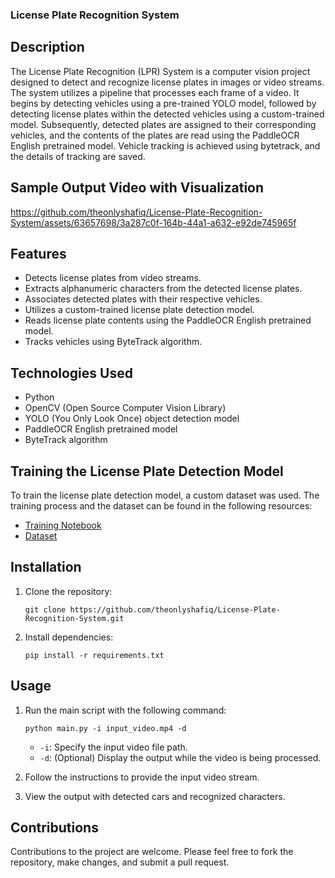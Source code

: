 ### License Plate Recognition System

## Description
The License Plate Recognition (LPR) System is a computer vision project designed to detect and recognize license plates in images or video streams. The system utilizes a pipeline that processes each frame of a video. It begins by detecting vehicles using a pre-trained YOLO model, followed by detecting license plates within the detected vehicles using a custom-trained model. Subsequently, detected plates are assigned to their corresponding vehicles, and the contents of the plates are read using the PaddleOCR English pretrained model. Vehicle tracking is achieved using bytetrack, and the details of tracking are saved.

## Sample Output Video with Visualization
https://github.com/theonlyshafiq/License-Plate-Recognition-System/assets/63657698/3a287c0f-164b-44a1-a632-e92de745965f

## Features
- Detects license plates from video streams.
- Extracts alphanumeric characters from the detected license plates.
- Associates detected plates with their respective vehicles.
- Utilizes a custom-trained license plate detection model.
- Reads license plate contents using the PaddleOCR English pretrained model.
- Tracks vehicles using ByteTrack algorithm.

## Technologies Used
- Python
- OpenCV (Open Source Computer Vision Library)
- YOLO (You Only Look Once) object detection model
- PaddleOCR English pretrained model
- ByteTrack algorithm

## Training the License Plate Detection Model
To train the license plate detection model, a custom dataset was used. The training process and the dataset can be found in the following resources:
- [Training Notebook](https://www.kaggle.com/code/ahmedshafiq12/license-plate-detector-training)
- [Dataset](https://universe.roboflow.com/roboflow-universe-projects/license-plate-recognition-rxg4e/dataset/4)

## Installation
1. Clone the repository:
   ```
   git clone https://github.com/theonlyshafiq/License-Plate-Recognition-System.git
   ```
2. Install dependencies:
   ```
   pip install -r requirements.txt
   ```
   
## Usage
1. Run the main script with the following command:
   ```
   python main.py -i input_video.mp4 -d
   ```
   - `-i`: Specify the input video file path.
   - `-d`: (Optional) Display the output while the video is being processed.

2. Follow the instructions to provide the input video stream.

3. View the output with detected cars and recognized characters.

## Contributions
Contributions to the project are welcome. Please feel free to fork the repository, make changes, and submit a pull request.
